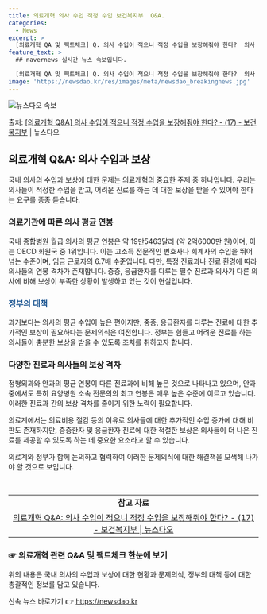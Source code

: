 ```yaml
---
title: 의료개혁 의사 수입 적정 수입 보건복지부  Q&A.
categories:
  - News
excerpt: >
  [의료개혁 QA 및 팩트체크] Q. 의사 수입이 적으니 적정 수입을 보장해줘야 한다?  의사 수입은 이미 세…
feature_text: >
  ## navernews 실시간 뉴스 속보입니다.

  [의료개혁 QA 및 팩트체크] Q. 의사 수입이 적으니 적정 수입을 보장해줘야 한다?  의사 수입은 이미 세…
image: 'https://newsdao.kr/res/images/meta/newsdao_breakingnews.jpg'
---
```


![뉴스다오 속보](https://newsdao.kr/res/images/meta/newsdao_breakingnews.jpg)

<p>출처: <a href="https://newsdao.kr/3458" rel="dofollow">[의료개혁 Q&A] 의사 수입이 적으니 적정 수입을 보장해줘야 한다? - (17) - 보건복지부</a> | 뉴스다오</p>

<h2 data-ke-size="size26">의료개혁 Q&A: 의사 수입과 보상</h2>
국내 의사의 수입과 보상에 대한 문제는 의료개혁의 중요한 주제 중 하나입니다. 우리는 의사들이 적정한 수입을 받고, 어려운 진료를 하는 데 대한 보상을 받을 수 있어야 한다는 요구를 종종 듣습니다.

<h3>의료기관에 따른 의사 평균 연봉</h3>
국내 종합병원 월급 의사의 평균 연봉은 약 19만5463달러 (약 2억6000만 원)이며, 이는 OECD 회원국 중 1위입니다. 이는 고소득 전문직인 변호사나 회계사의 수입을 뛰어넘는 수준이며, 임금 근로자의 6.7배 수준입니다. 다만, 특정 진료과나 진료 환경에 따라 의사들의 연봉 격차가 존재합니다. 중증, 응급환자를 다루는 필수 진료과 의사가 다른 의사에 비해 보상이 부족한 상황이 발생하고 있는 것이 현실입니다.

<h3><span style="color: #1a5490;">정부의 대책</span></h3>
과거보다는 의사의 평균 수입이 높은 편이지만, 중증, 응급환자를 다루는 진료에 대한 추가적인 보상이 필요하다는 문제의식은 여전합니다. 정부는 힘들고 어려운 진료를 하는 의사들이 충분한 보상을 받을 수 있도록 조치를 취하고자 합니다.

<h3>다양한 진료과 의사들의 보상 격차</h3>
정형외과와 안과의 평균 연봉이 다른 진료과에 비해 높은 것으로 나타나고 있으며, 안과 중에서도 특히 요양병원 소속 전문의의 최고 연봉은 매우 높은 수준에 이르고 있습니다. 이러한 진료과 간의 보상 격차를 줄이기 위한 노력이 필요합니다.

의료계에서는 의료비용 절감 등의 이유로 의사들에 대한 추가적인 수입 증가에 대해 비판도 존재하지만, 중증환자 및 응급환자 진료에 대한 적절한 보상은 의사들이 더 나은 진료를 제공할 수 있도록 하는 데 중요한 요소라고 할 수 있습니다.

의료계와 정부가 함께 논의하고 협력하여 이러한 문제의식에 대한 해결책을 모색해 나가야 할 것으로 보입니다.

<p data-ke-size="size16">&nbsp;</p>

<table>
	<tbody>
		<tr>
			<td style="text-align: center; height: 17px;"><b>참고 자료</b></td>
		</tr>
		<tr>
			<td style="text-align: center; height: 17px;"><a href="https://newsdao.kr/3458">의료개혁 Q&A: 의사 수입이 적으니 적정 수입을 보장해줘야 한다? - (17) - 보건복지부 | 뉴스다오</a></td>
		</tr>
	</tbody>
</table>
<h3>☞ 의료개혁 관련 Q&A 및 팩트체크 한눈에 보기</h3>

위의 내용은 국내 의사의 수입과 보상에 대한 현황과 문제의식, 정부의 대책 등에 대한 총괄적인 정보를 담고 있습니다. 

신속 뉴스 바로가기 👉 <a href="https://newsdao.kr" rel="dofollow">https://newsdao.kr</a>


